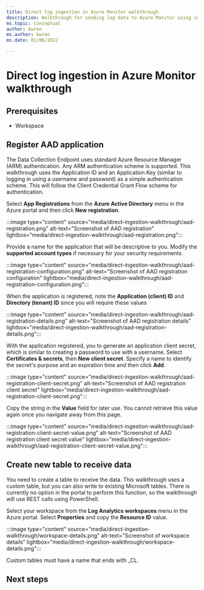 ```yaml
---
title: Direct log ingestion in Azure Monitor walkthrough
description: Walkthrough for sending log data to Azure Monitor using custom logs API.
ms.topic: conceptual
author: bwren
ms.author: bwren
ms.date: 01/06/2022

---
```


# Direct log ingestion in Azure Monitor walkthrough

## Prerequisites

- Workspace


## Register AAD application
The Data Collection Endpoint uses standard Azure Resource Manager (ARM) authentication. Any ARM authentication scheme is supported. This walkthrough uses the Application ID and an Application Key (similar to logging in using a username and password) as a simple authentication scheme. This will follow the Client Credential Grant Flow scheme for authentication. 

Select **App Registrations** from the **Azure Active Directory** menu in the Azure portal and then click **New registration**.

:::image type="content" source="media/direct-ingestion-walkthrough/aad-registration.png" alt-text="Screenshot of AAD registration" lightbox="media/direct-ingestion-walkthrough/aad-registration.png":::

Provide a name for the application that will be descriptive to you. Modify the **supported account types** if necessary for your security requirements.

:::image type="content" source="media/direct-ingestion-walkthrough/aad-registration-configuration.png" alt-text="Screenshot of AAD registration configuration" lightbox="media/direct-ingestion-walkthrough/aad-registration-configuration.png":::

When the application is registered, note the **Application (client) ID** and **Directory (tenant) ID** since you will require these values 

:::image type="content" source="media/direct-ingestion-walkthrough/aad-registration-details.png" alt-text="Screenshot of AAD registration details" lightbox="media/direct-ingestion-walkthrough/aad-registration-details.png":::

With the application registered, you to generate an application client secret, which is similar to creating a password to use with a username. Select **Certificates & secrets**, then **New client secret**. Specify a name to identify the secret's purpose and an expiration time and then click **Add**. 

:::image type="content" source="media/direct-ingestion-walkthrough/aad-registration-client-secret.png" alt-text="Screenshot of AAD registration client secret" lightbox="media/direct-ingestion-walkthrough/aad-registration-client-secret.png":::

Copy the string in the **Value** field for later use. You cannot retrieve this value again once you navigate away from this page.

:::image type="content" source="media/direct-ingestion-walkthrough/aad-registration-client-secret-value.png" alt-text="Screenshot of AAD registration client secret value" lightbox="media/direct-ingestion-walkthrough/aad-registration-client-secret-value.png":::

## Create new table to receive data
You need to create a table to receive the data. This walkthrough uses a custom table, but you can also write to existing Microsoft tables. There is currently no option in the portal to perform this function, so the walkthrough will use REST calls using PowerShell.

Select your workspace from the **Log Analytics workspaces** menu in the Azure portal. Select **Properties** and copy the **Resource ID** value.

:::image type="content" source="media/direct-ingestion-walkthrough/workspace-details.png" alt-text="Screenshot of workspace details" lightbox="media/direct-ingestion-walkthrough/workspace-details.png":::



Custom tables must have a name that ends with _CL.


## Next steps